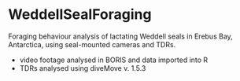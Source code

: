 # WeddellSealForaging
Foraging behaviour analysis of lactating Weddell seals in Erebus Bay, Antarctica, using seal-mounted cameras and TDRs.

- video footage analysed in BORIS and data imported into R
- TDRs analysed using diveMove v. 1.5.3 
